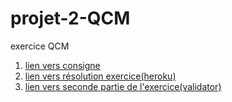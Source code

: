 # projet-2-QCM
exercice QCM

1. [lien vers consigne](https://github.com/becodeorg/BXLCentral/tree/master/Projects/2-QCM)
2. [lien vers résolution exercice(heroku)](https://projet-2-qcm.herokuapp.com/)
3. [lien vers seconde partie de l'exercice(validator)](https://github.com/ModjoInc/projet-2-QCM/tree/validator)



